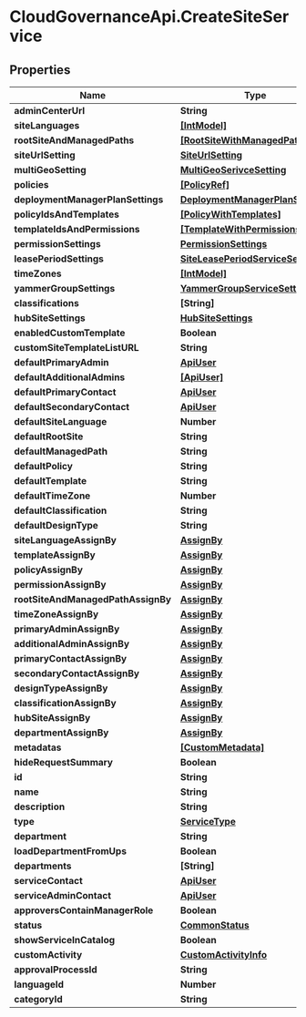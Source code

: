 # CloudGovernanceApi.CreateSiteService

## Properties

Name | Type | Description | Notes
------------ | ------------- | ------------- | -------------
**adminCenterUrl** | **String** |  | [optional] 
**siteLanguages** | [**[IntModel]**](IntModel.md) |  | [optional] 
**rootSiteAndManagedPaths** | [**[RootSiteWithManagedPaths]**](RootSiteWithManagedPaths.md) |  | [optional] 
**siteUrlSetting** | [**SiteUrlSetting**](SiteUrlSetting.md) |  | [optional] 
**multiGeoSetting** | [**MultiGeoSerivceSetting**](MultiGeoSerivceSetting.md) |  | [optional] 
**policies** | [**[PolicyRef]**](PolicyRef.md) |  | [optional] 
**deploymentManagerPlanSettings** | [**DeploymentManagerPlanSettings**](DeploymentManagerPlanSettings.md) |  | [optional] 
**policyIdsAndTemplates** | [**[PolicyWithTemplates]**](PolicyWithTemplates.md) |  | [optional] 
**templateIdsAndPermissions** | [**[TemplateWithPermissions]**](TemplateWithPermissions.md) |  | [optional] 
**permissionSettings** | [**PermissionSettings**](PermissionSettings.md) |  | [optional] 
**leasePeriodSettings** | [**SiteLeasePeriodServiceSettings**](SiteLeasePeriodServiceSettings.md) |  | [optional] 
**timeZones** | [**[IntModel]**](IntModel.md) |  | [optional] 
**yammerGroupSettings** | [**YammerGroupServiceSettings**](YammerGroupServiceSettings.md) |  | [optional] 
**classifications** | **[String]** |  | [optional] 
**hubSiteSettings** | [**HubSiteSettings**](HubSiteSettings.md) |  | [optional] 
**enabledCustomTemplate** | **Boolean** |  | [optional] 
**customSiteTemplateListURL** | **String** |  | [optional] 
**defaultPrimaryAdmin** | [**ApiUser**](ApiUser.md) |  | [optional] 
**defaultAdditionalAdmins** | [**[ApiUser]**](ApiUser.md) |  | [optional] 
**defaultPrimaryContact** | [**ApiUser**](ApiUser.md) |  | [optional] 
**defaultSecondaryContact** | [**ApiUser**](ApiUser.md) |  | [optional] 
**defaultSiteLanguage** | **Number** |  | [optional] 
**defaultRootSite** | **String** |  | [optional] 
**defaultManagedPath** | **String** |  | [optional] 
**defaultPolicy** | **String** |  | [optional] 
**defaultTemplate** | **String** |  | [optional] 
**defaultTimeZone** | **Number** |  | [optional] 
**defaultClassification** | **String** |  | [optional] 
**defaultDesignType** | **String** |  | [optional] 
**siteLanguageAssignBy** | [**AssignBy**](AssignBy.md) |  | [optional] 
**templateAssignBy** | [**AssignBy**](AssignBy.md) |  | [optional] 
**policyAssignBy** | [**AssignBy**](AssignBy.md) |  | [optional] 
**permissionAssignBy** | [**AssignBy**](AssignBy.md) |  | [optional] 
**rootSiteAndManagedPathAssignBy** | [**AssignBy**](AssignBy.md) |  | [optional] 
**timeZoneAssignBy** | [**AssignBy**](AssignBy.md) |  | [optional] 
**primaryAdminAssignBy** | [**AssignBy**](AssignBy.md) |  | [optional] 
**additionalAdminAssignBy** | [**AssignBy**](AssignBy.md) |  | [optional] 
**primaryContactAssignBy** | [**AssignBy**](AssignBy.md) |  | [optional] 
**secondaryContactAssignBy** | [**AssignBy**](AssignBy.md) |  | [optional] 
**designTypeAssignBy** | [**AssignBy**](AssignBy.md) |  | [optional] 
**classificationAssignBy** | [**AssignBy**](AssignBy.md) |  | [optional] 
**hubSiteAssignBy** | [**AssignBy**](AssignBy.md) |  | [optional] 
**departmentAssignBy** | [**AssignBy**](AssignBy.md) |  | [optional] 
**metadatas** | [**[CustomMetadata]**](CustomMetadata.md) |  | [optional] 
**hideRequestSummary** | **Boolean** |  | [optional] 
**id** | **String** |  | [optional] 
**name** | **String** |  | [optional] 
**description** | **String** |  | [optional] 
**type** | [**ServiceType**](ServiceType.md) |  | [optional] 
**department** | **String** |  | [optional] 
**loadDepartmentFromUps** | **Boolean** |  | [optional] 
**departments** | **[String]** |  | [optional] 
**serviceContact** | [**ApiUser**](ApiUser.md) |  | [optional] 
**serviceAdminContact** | [**ApiUser**](ApiUser.md) |  | [optional] 
**approversContainManagerRole** | **Boolean** |  | [optional] 
**status** | [**CommonStatus**](CommonStatus.md) |  | [optional] 
**showServiceInCatalog** | **Boolean** |  | [optional] 
**customActivity** | [**CustomActivityInfo**](CustomActivityInfo.md) |  | [optional] 
**approvalProcessId** | **String** |  | [optional] 
**languageId** | **Number** |  | [optional] 
**categoryId** | **String** |  | [optional] 


